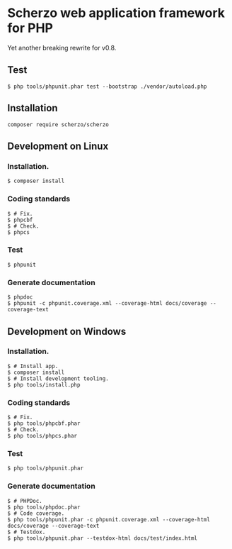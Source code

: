 # Scherzo web application framework for PHP

Yet another breaking rewrite for v0.8.

## Test
```console
$ php tools/phpunit.phar test --bootstrap ./vendor/autoload.php
```

## Installation
```console
composer require scherzo/scherzo
```

## Development on Linux
### Installation.
```console
$ composer install
```

### Coding standards
```console
$ # Fix.
$ phpcbf
$ # Check.
$ phpcs
```
### Test
```console
$ phpunit
```

### Generate documentation
```console
$ phpdoc
$ phpunit -c phpunit.coverage.xml --coverage-html docs/coverage --coverage-text

```

## Development on Windows
### Installation.
```console
$ # Install app.
$ composer install
$ # Install development tooling.
$ php tools/install.php
```

### Coding standards
```console
$ # Fix.
$ php tools/phpcbf.phar
$ # Check.
$ php tools/phpcs.phar
```

### Test
```console
$ php tools/phpunit.phar
```

### Generate documentation
```console
$ # PHPDoc.
$ php tools/phpdoc.phar
$ # Code coverage.
$ php tools/phpunit.phar -c phpunit.coverage.xml --coverage-html docs/coverage --coverage-text
$ # Testdox.
$ php tools/phpunit.phar --testdox-html docs/test/index.html
```
